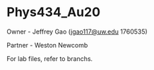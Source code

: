 # Phys434_Au20

Owner - Jeffrey Gao (jgao117@uw.edu 1760535)

Partner - Weston Newcomb

For lab files, refer to branchs.
